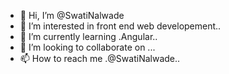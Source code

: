 - 👋 Hi, I’m @SwatiNalwade
- 👀 I’m interested in front end web developement..
- 🌱 I’m currently learning .Angular..
- 💞️ I’m looking to collaborate on ...
- 📫 How to reach me .@SwatiNalwade..

<!---
SwatiNalwade/SwatiNalwade is a ✨ special ✨ repository because its `README.md` (this file) appears on your GitHub profile.
You can click the Preview link to take a look at your changes.
--->

